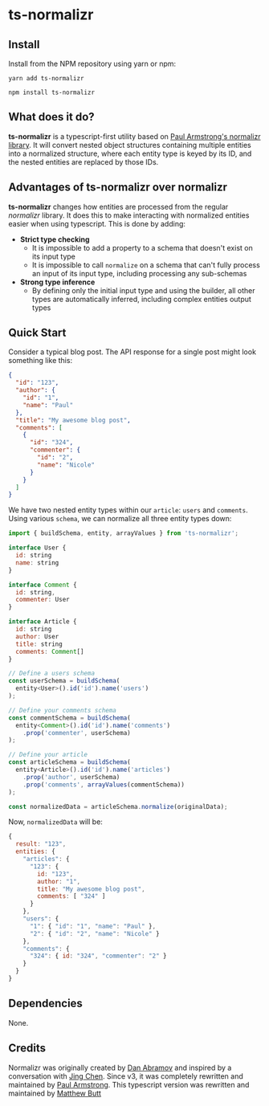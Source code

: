 # ts-normalizr

## Install

Install from the NPM repository using yarn or npm:

```shell
yarn add ts-normalizr
```

```shell
npm install ts-normalizr
```

## What does it do?

**ts-normalizr** is a typescript-first utility based on [Paul Armstrong's normalizr library](https://github.com/paularmstrong/normalizr). It will convert nested object structures containing multiple entities into a normalized structure, where each entity type is keyed by its ID, and the nested entities are replaced by those IDs.

## Advantages of ts-normalizr over normalizr

**ts-normalizr** changes how entities are processed from the regular _normalizr_ library. It does this to make interacting with normalized entities easier when using typescript. This is done by adding:

* **Strict type checking**
  * It is impossible to add a property to a schema that doesn't exist on its input type
  * It is impossible to call `normalize` on a schema that can't fully process an input of its input type, including processing any sub-schemas
* **Strong type inference**
  * By defining only the initial input type and using the builder, all other types are automatically inferred, including complex entities output types

## Quick Start

Consider a typical blog post. The API response for a single post might look something like this:

```json
{
  "id": "123",
  "author": {
    "id": "1",
    "name": "Paul"
  },
  "title": "My awesome blog post",
  "comments": [
    {
      "id": "324",
      "commenter": {
        "id": "2",
        "name": "Nicole"
      }
    }
  ]
}
```

We have two nested entity types within our `article`: `users` and `comments`. Using various `schema`, we can normalize all three entity types down:

```js
import { buildSchema, entity, arrayValues } from 'ts-normalizr';

interface User {
  id: string
  name: string
}

interface Comment {
  id: string,
  commenter: User
}

interface Article {
  id: string
  author: User
  title: string
  comments: Comment[]
}

// Define a users schema
const userSchema = buildSchema(
  entity<User>().id('id').name('users')
);

// Define your comments schema
const commentSchema = buildSchema(
  entity<Comment>().id('id').name('comments')
    .prop('commenter', userSchema)
);

// Define your article
const articleSchema = buildSchema(
  entity<Article>().id('id').name('articles')
    .prop('author', userSchema)
    .prop('comments', arrayValues(commentSchema))
);

const normalizedData = articleSchema.normalize(originalData);
```

Now, `normalizedData` will be:

```js
{
  result: "123",
  entities: {
    "articles": {
      "123": {
        id: "123",
        author: "1",
        title: "My awesome blog post",
        comments: [ "324" ]
      }
    },
    "users": {
      "1": { "id": "1", "name": "Paul" },
      "2": { "id": "2", "name": "Nicole" }
    },
    "comments": {
      "324": { id: "324", "commenter": "2" }
    }
  }
}
```

## Dependencies

None.

## Credits

Normalizr was originally created by [Dan Abramov](http://github.com/gaearon) and inspired by a conversation with [Jing Chen](https://twitter.com/jingc). Since v3, it was completely rewritten and maintained by [Paul Armstrong](https://twitter.com/paularmstrong). This typescript version was rewritten and maintained by [Matthew Butt](https://github.com/grandivory)

